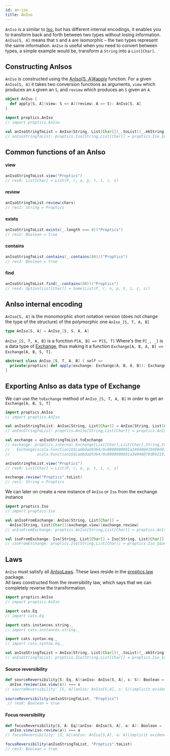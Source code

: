 ```yaml
---
id: an-iso
title: AnIso
---
```


`AnIso` is a similar to <a href="/Proptics/docs/optics/iso" target="_blank">Iso</a>, but has different internal encodings, it enables 
you to transform back and forth between two types without losing information. `AnIso[S, A]` means that `S` and `A` are isomorphic – the two types 
represent the same information. `AnIso` is useful when you need to convert between types, a simple example would be, transform a `String` into a `List[Char]`.

## Constructing AnIsos

`AnIso` is constructed using the [AnIso[S, A]#apply](/Proptics/api/proptics/AnIso$.html) function. For a given `AnIso[S, A]` it takes two conversion functions as arguments,
`view` which produces an `A` given an `S`, and `review` which produces an `S` given an `A`.

```scala
object AnIso {
  def apply[S, A](view: S => A)(review: A => S): AnIso[S, A]
}
```

```scala
import proptics.AnIso
// import proptics.AnIso

val anIsoStringToList = AnIso[String, List[Char]](_.toList)(_.mkString)
// anIsoStringToList: proptics.Iso[String,List[Char]] = proptics.Iso_$$anon$16@4b898027  
```

## Common functions of an AnIso

#### view
```scala
anIsoStringToList.view("Proptics") 
// res0: List[Char] = List(P, r, o, p, t, i, c, s)
```

#### review
```scala
anIsoStringToList.review(chars)
// res1: String = Proptics
```

#### exists
```scala
anIsoStringToList.exists(_.length === 8)("Proptics")
// res2: Boolean = true
```

#### contains
```scala
anIsoStringToList.contains(_.contains(80))("Proptics")
// res3: Boolean = true
```

#### find
```scala
anIsoStringToList.find(_.contains(80))("Proptics")
// res4: Option[List[Char]] = Some(List(P, r, o, p, t, i, c, s))
```

## AnIso internal encoding

`AnIso[S, A]` is the monomorphic short notation version (does not change the type of the structure) of the polymorphic one `AnIso_[S, T, A, B]`

```scala
type AnIso[S, A] = AnIso_[S, S, A, A]
``` 

`AnIso_[S, T, A, B]` is a function `P[A, B] => P[S, T]` Where's the `P[_, _]` is a data type of [Exchange](/Proptics/docs/data-types/exchange), thus making 
it a function `Exchange[A, B, A, B] => Exchange[A, B, S, T]`.

```scala
abstract class AnIso_[S, T, A, B] { self =>
  private[proptics] def apply(exchange: Exchange[A, B, A, B]): Exchange[A, B, S, T]
}
```

## Exporting AnIso as data type of Exchange

We can use the `toExchange` method of `AnIso_[S, T, A, B]` in order to get an `Exchange[A, B, S, T]`

```scala
import proptics.AnIso
// import proptics.AnIso

val anIsoStringToList: AnIso[String, List[Char]] = AnIso[String, List[Char]](_.toList)(_.mkString)
// anIsoStringToList: proptics.AnIso[String,List[Char]] = proptics.AnIso_$$anon$17@74561208

val exchange = anIsoStringToList.toExchange
// exchange: proptics.internal.Exchange[List[Char],List[Char],String,String] = 
//   Exchange(scala.Function1$$Lambda$9364/0x0000000801a34040@419490d4,
//            scala.Function1$$Lambda$9364/0x0000000801a34040@78d86219)

anIsoStringToList.view("Proptics")
// res0: List[Char] = List(P, r, o, p, t, i, c, s)

exchange.review("Proptics".toList)
// res1: String = Proptics
```

We can later on create a new instance of `AnIso` or `Iso` from the exchange instance

```scala
import proptics.Iso
// import proptics.Iso

val anIsoFromExchange: AnIso[String, List[Char]] = 
  AnIso[String, List[Char]](exchange.view)(exchange.review)
// anIsoFromExchange: proptics.AnIso[String,List[Char]] = proptics.AnIso_$$anon$17@bf55e9c

val isoFromExchange: Iso[String, List[Char]] = Iso[String, List[Char]](exchange.view)(exchange.review)
// isoFromExchange: proptics.Iso[String,List[Char]] = proptics.Iso_$$anon$16@4c6f5ff7
``` 

## Laws

`AnIso` must satisfy all [AnIsoLaws](/Proptics/api/proptics/law/AnIsoLaws.html). These laws reside in the [proptics.law](/Proptics/api/proptics/law/index.html) package.<br/>
All laws constructed from the reversibility law, which says that we can completely reverse the transformation.

```scala
import proptics.AnIso
// import proptics.AnIso

import cats.Eq
// import cats.Eq

import cats.instances.string._
// import cats.instances.string._ 

import cats.syntax.eq._
// import cats.syntax.eq._

val anIsoStringToList = AnIso[String, List[Char]](_.toList)(_.mkString)
// anIsoStringToList: proptics.Iso[String,List[Char]] = proptics.Iso_$$anon$16@4b898027  
```

#### Source reversibility
```scala
def sourceReversibility[S: Eq, A](anIso: AnIso[S, A], s: S): Boolean = 
  anIso.review(iso.view(s)) === s
// sourceReversibility: [S, A](anIso: AnIso[S,A], s: S)(implicit evidence$1: cats.Eq[S])Boolean
 
sourceReversibility(anIsoStringToList, "Proptics")
 // res0: Boolean = true
```

#### Focus reversibility

```scala
def focusReversibility[S, A: Eq](anIso: AnIso[S, A], a: A): Boolean = 
  anIso.view(iso.review(a)) === a
// focusReversibility: [S, A](anIso: AnIso[S,A], a: A)(implicit evidence$1: cats.Eq[A])Boolean

focusReversibility(anIsoStringToList, "Proptics".toList)
// res1: Boolean = true
```
